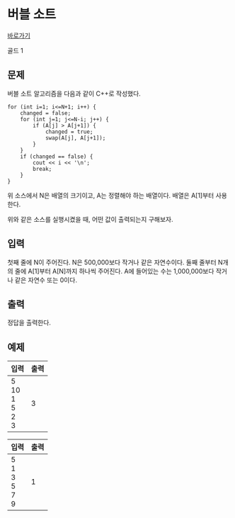 # 버블 소트

[바로가기](http://acmicpc.net/problem/1377)

골드 1

## 문제

버블 소트 알고리즘을 다음과 같이 C++로 작성했다.

```bool changed = false;
for (int i=1; i<=N+1; i++) {
    changed = false;
    for (int j=1; j<=N-i; j++) {
        if (A[j] > A[j+1]) {
            changed = true;
            swap(A[j], A[j+1]);
        }
    }
    if (changed == false) {
        cout << i << '\n';
        break;
    }
}
```

위 소스에서 N은 배열의 크기이고, A는 정렬해야 하는 배열이다. 배열은 A[1]부터 사용한다.

위와 같은 소스를 실행시켰을 때, 어떤 값이 출력되는지 구해보자.

## 입력

첫째 줄에 N이 주어진다. N은 500,000보다 작거나 같은 자연수이다. 둘째 줄부터 N개의 줄에 A[1]부터 A[N]까지 하나씩 주어진다. A에 들어있는 수는 1,000,000보다 작거나 같은 자연수 또는 0이다.

## 출력

정답을 출력한다.

## 예제

| 입력                        | 출력 |
| --------------------------- | ---- |
| 5<br>10<br>1<br>5<br>2<br>3 | 3    |

| 입력                       | 출력 |
| -------------------------- | ---- |
| 5<br>1<br>3<br>5<br>7<br>9 | 1    |
